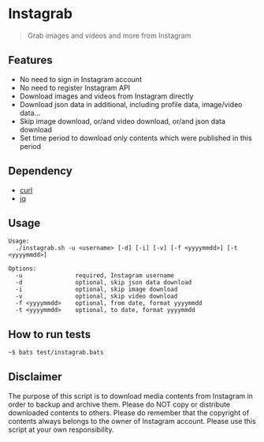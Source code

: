 Instagrab
=========

> Grab images and videos and more from Instagram

## Features

- No need to sign in Instagram account
- No need to register Instagram API
- Download images and videos from Instagram directly
- Download json data in additional, including profile data, image/video data...
- Skip image download, or/and video download, or/and json data download
- Set time period to download only contents which were published in this period

## Dependency

- [curl](https://curl.haxx.se/download.html)
- [jq](https://stedolan.github.io/jq/download/)

## Usage

```
Usage:
  ./instagrab.sh -u <username> [-d] [-i] [-v] [-f <yyyymmdd>] [-t <yyyymmdd>]

Options:
  -u               required, Instagram username
  -d               optional, skip json data download
  -i               optional, skip image download
  -v               optional, skip video download
  -f <yyyymmdd>    optional, from date, format yyyymmdd
  -t <yyyymmdd>    optional, to date, format yyyymmdd
```

## How to run tests

```bash
~$ bats test/instagrab.bats
```

## Disclaimer

The purpose of this script is to download media contents from Instagram in order to backup and archive them. Please do NOT copy or distribute downloaded contents to others. Please do remember that the copyright of contents always belongs to the owner of Instagram account. Please use this script at your own responsibility.
